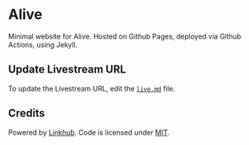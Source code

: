# Alive

Minimal website for Alive. Hosted on Github Pages, deployed via Github Actions, using Jekyll.

## Update Livestream URL

To update the Livestream URL, edit the [`live.md`](live.md) file.

## Credits

Powered by <a href="https://github.com/digitalmalayali/linkhub-jekyll-theme" target="_blank">Linkhub</a>. Code is licensed under <a href="https://github.com/digitalmalayali/linkhub-jekyll-theme/blob/main/LICENSE.txt" target="_blank">MIT</a>.
